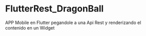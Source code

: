 # FlutterRest_DragonBall
 APP Mobile en Flutter pegandole a una Api Rest y renderizando el contenido en un Widget
